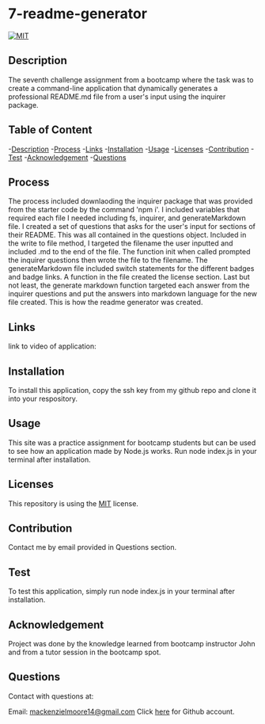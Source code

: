 # 7-readme-generator

  [![MIT](https://img.shields.io/badge/License-MIT-yellow.svg)](https://opensource.org/licenses/MIT)
  

  ## Description
  The seventh challenge assignment from a bootcamp where the task was to create a command-line application that dynamically generates a professional README.md file from a user's input using the inquirer package.
  

  ## Table of Content
  -[Description](#Description)
  -[Process](#Process)
  -[Links](#Links)
  -[Installation](#Installation)
  -[Usage](#Usage)
  -[Licenses](#Licenses)
  -[Contribution](#Contribution)
  -[Test](#Test)
  -[Acknowledgement](#Acknowledgement)
  -[Questions](#Questions)


  ## Process
  The process included downlaoding the inquirer package that was provided from the starter code by the command 'npm i'. I included variables that required each file I needed including fs, inquirer, and generateMarkdown file. I created a set of questions that asks for the user's input for sections of their README. This was all contained in the questions object. Included in the write to file method, I targeted the filename the user inputted and included .md to the end of the file. The function init when called prompted the inquirer questions then wrote the file to the filename. The generateMarkdown file included switch statements for the different badges and badge links. A function in the file created the license section. Last but not least, the generate markdown function targeted each answer from the inquirer questions and put the answers into markdown language for the new file created. This is how the readme generator was created.


  ## Links
  link to video of application: 


  ## Installation
  To install this application, copy the ssh key from my github repo and clone it into your respository.
  
  
  ## Usage
  This site was a practice assignment for bootcamp students but can be used to see how an application made by Node.js works. Run node index.js in your terminal after installation.
  
  
  ## Licenses
  This repository is using the [MIT](https://opensource.org/licenses/MIT) license.
  
  
  ## Contribution
  Contact me by email provided in Questions section.
  
  
  ## Test
  To test this application, simply run node index.js in your terminal after installation.


  ## Acknowledgement
  Project was done by the knowledge learned from bootcamp instructor John and from a tutor session in the bootcamp spot.
  
  
  ## Questions
  Contact with questions at:
  
  Email: mackenzielmoore14@gmail.com
  Click [here](https://github.com/mackemo) for Github account.